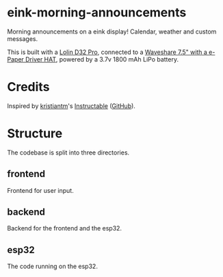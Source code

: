 # eink-morning-announcements

Morning announcements on a eink display! Calendar, weather and custom messages.

This is built with a [Lolin D32 Pro](https://www.wemos.cc/en/latest/d32/d32_pro.html), connected to a [Waveshare 7.5" with a e-Paper Driver HAT](https://www.waveshare.com/product/displays/e-paper/epaper-1/7.5inch-e-paper-hat.htm), powered by a 3.7v 1800 mAh LiPo battery.

# Credits

Inspired by [kristiantm](https://www.instructables.com/member/kristiantm/)'s [Instructable](https://www.instructables.com/E-Ink-Family-Calendar-Using-ESP32/) ([GitHub](https://github.com/kristiantm/eink-family-calendar-esp32)).

#  Structure

The codebase is split into three directories.

## frontend

Frontend for user input.

## backend

Backend for the frontend and the esp32.

## esp32

The code running on the esp32.
